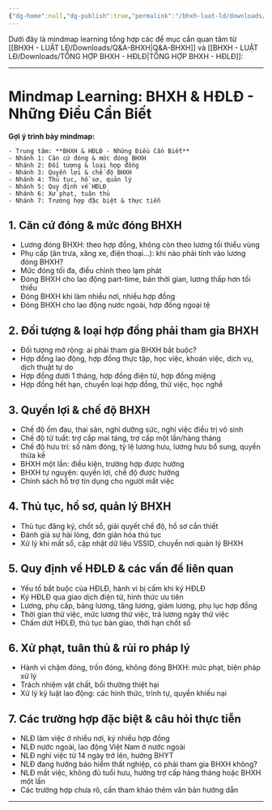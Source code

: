 ```yaml
---
{"dg-home":null,"dg-publish":true,"permalink":"/bhxh-luat-ld/downloads/mindmap-bhxh/","dgPassFrontmatter":true,"noteIcon":""}
---
```


Dưới đây là mindmap learning tổng hợp các đề mục cần quan tâm từ [[BHXH - LUẬT LĐ/Downloads/Q&A-BHXH\|Q&A-BHXH]] và [[BHXH - LUẬT LĐ/Downloads/TỔNG HỢP BHXH - HĐLĐ\|TỔNG HỢP BHXH - HĐLĐ]]:

---

# Mindmap Learning: BHXH & HĐLĐ - Những Điều Cần Biết

**Gợi ý trình bày mindmap:**

    - Trung tâm: **BHXH & HĐLĐ - Những Điều Cần Biết**
    - Nhánh 1: Căn cứ đóng & mức đóng BHXH
    - Nhánh 2: Đối tượng & loại hợp đồng
    - Nhánh 3: Quyền lợi & chế độ BHXH
    - Nhánh 4: Thủ tục, hồ sơ, quản lý
    - Nhánh 5: Quy định về HĐLĐ
    - Nhánh 6: Xử phạt, tuân thủ
    - Nhánh 7: Trường hợp đặc biệt & thực tiễn

## 1. Căn cứ đóng & mức đóng BHXH
- Lương đóng BHXH: theo hợp đồng, không còn theo lương tối thiểu vùng
- Phụ cấp (ăn trưa, xăng xe, điện thoại...): khi nào phải tính vào lương đóng BHXH?
- Mức đóng tối đa, điều chỉnh theo lạm phát
- Đóng BHXH cho lao động part-time, bán thời gian, lương thấp hơn tối thiểu
- Đóng BHXH khi làm nhiều nơi, nhiều hợp đồng
- Đóng BHXH cho lao động nước ngoài, hợp đồng ngoại tệ

## 2. Đối tượng & loại hợp đồng phải tham gia BHXH
- Đối tượng mở rộng: ai phải tham gia BHXH bắt buộc?
- Hợp đồng lao động, hợp đồng thực tập, học việc, khoán việc, dịch vụ, dịch thuật tự do
- Hợp đồng dưới 1 tháng, hợp đồng điện tử, hợp đồng miệng
- Hợp đồng hết hạn, chuyển loại hợp đồng, thử việc, học nghề

## 3. Quyền lợi & chế độ BHXH
- Chế độ ốm đau, thai sản, nghỉ dưỡng sức, nghỉ việc điều trị vô sinh
- Chế độ tử tuất: trợ cấp mai táng, trợ cấp một lần/hàng tháng
- Chế độ hưu trí: số năm đóng, tỷ lệ lương hưu, lương hưu bổ sung, quyền thừa kế
- BHXH một lần: điều kiện, trường hợp được hưởng
- BHXH tự nguyện: quyền lợi, chế độ được hưởng
- Chính sách hỗ trợ tín dụng cho người mất việc

## 4. Thủ tục, hồ sơ, quản lý BHXH
- Thủ tục đăng ký, chốt sổ, giải quyết chế độ, hồ sơ cần thiết
- Đánh giá sự hài lòng, đơn giản hóa thủ tục
- Xử lý khi mất sổ, cập nhật dữ liệu VSSID, chuyển nơi quản lý BHXH

## 5. Quy định về HĐLĐ & các vấn đề liên quan
- Yếu tố bắt buộc của HĐLĐ, hành vi bị cấm khi ký HĐLĐ
- Ký HĐLĐ qua giao dịch điện tử, hình thức ưu tiên
- Lương, phụ cấp, bảng lương, tăng lương, giảm lương, phụ lục hợp đồng
- Thời gian thử việc, mức lương thử việc, trả lương ngày thử việc
- Chấm dứt HĐLĐ, thủ tục bàn giao, thời hạn chốt sổ

## 6. Xử phạt, tuân thủ & rủi ro pháp lý
- Hành vi chậm đóng, trốn đóng, không đóng BHXH: mức phạt, biện pháp xử lý
- Trách nhiệm vật chất, bồi thường thiệt hại
- Xử lý kỷ luật lao động: các hình thức, trình tự, quyền khiếu nại

## 7. Các trường hợp đặc biệt & câu hỏi thực tiễn
- NLĐ làm việc ở nhiều nơi, ký nhiều hợp đồng
- NLĐ nước ngoài, lao động Việt Nam ở nước ngoài
- NLĐ nghỉ việc từ 14 ngày trở lên, hưởng BHYT
- NLĐ đang hưởng bảo hiểm thất nghiệp, có phải tham gia BHXH không?
- NLĐ mất việc, không đủ tuổi hưu, hưởng trợ cấp hàng tháng hoặc BHXH một lần
- Các trường hợp chưa rõ, cần tham khảo thêm văn bản hướng dẫn

---


